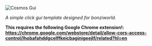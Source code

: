 <p align="left">
  <img src="https://i.ibb.co/yQwCZXb/COSMOS-GUI-BANNER.png" title="Cosmos Gui">
</p>

*A simple click gui template designed for bonziworld.*

**This requires the following Google Chrome extension!: https://chrome.google.com/webstore/detail/allow-cors-access-control/lhobafahddgcelffkeicbaginigeejlf/related?hl=en**
